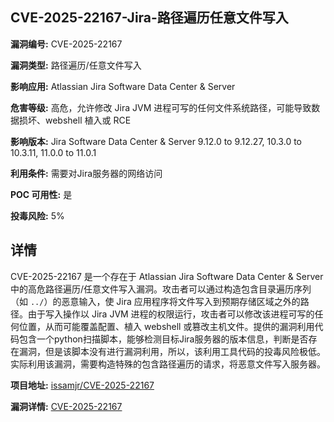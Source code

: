 ## CVE-2025-22167-Jira-路径遍历任意文件写入

**漏洞编号:** CVE-2025-22167

**漏洞类型:** 路径遍历/任意文件写入

**影响应用:** Atlassian Jira Software Data Center & Server

**危害等级:** 高危，允许修改 Jira JVM 进程可写的任何文件系统路径，可能导致数据损坏、webshell 植入或 RCE

**影响版本:** Jira Software Data Center & Server 9.12.0 to 9.12.27, 10.3.0 to 10.3.11, 11.0.0 to 11.0.1

**利用条件:** 需要对Jira服务器的网络访问

**POC 可用性:** 是

**投毒风险:** 5%

## 详情

CVE-2025-22167 是一个存在于 Atlassian Jira Software Data Center & Server 中的高危路径遍历/任意文件写入漏洞。攻击者可以通过构造包含目录遍历序列（如 `../`）的恶意输入，使 Jira 应用程序将文件写入到预期存储区域之外的路径。由于写入操作以 Jira JVM 进程的权限运行，攻击者可以修改该进程可写的任何位置，从而可能覆盖配置、植入 webshell 或篡改主机文件。提供的漏洞利用代码包含一个python扫描脚本，能够检测目标Jira服务器的版本信息，判断是否存在漏洞，但是该脚本没有进行漏洞利用，所以，该利用工具代码的投毒风险极低。实际利用该漏洞，需要构造特殊的包含路径遍历的请求，将恶意文件写入服务器。

**项目地址:** [issamjr/CVE-2025-22167](https://github.com/issamjr/CVE-2025-22167)

**漏洞详情:** [CVE-2025-22167](https://nvd.nist.gov/vuln/detail/CVE-2025-22167)